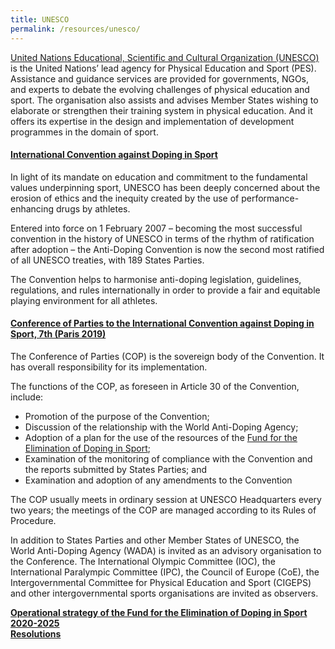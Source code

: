 ```yaml
---
title: UNESCO
permalink: /resources/unesco/
---
```

[United Nations Educational, Scientific and Cultural Organization (UNESCO)](https://en.unesco.org/themes/sport-and-anti-doping) is the United Nations’ lead agency for Physical Education and Sport (PES). Assistance and guidance services are provided for governments, NGOs, and experts to debate the evolving challenges of physical education and sport. The organisation also assists and advises Member States wishing to elaborate or strengthen their training system in physical education. And it offers its expertise in the design and implementation of development programmes in the domain of sport.

#### [International Convention against Doping in Sport](https://en.unesco.org/themes/sport-and-anti-doping/convention)
In light of its mandate on education and commitment to the fundamental values underpinning sport, UNESCO has been deeply concerned about the erosion of ethics and the inequity created by the use of performance-enhancing drugs by athletes.

Entered into force on 1 February 2007 – becoming the most successful convention in the history of UNESCO in terms of the rhythm of ratification after adoption – the Anti-Doping Convention is now the second most ratified of all UNESCO treaties, with 189 States Parties. 

The Convention helps to harmonise anti-doping legislation, guidelines, regulations, and rules internationally in order to provide a fair and equitable playing environment for all athletes. 

#### [Conference of Parties to the International Convention against Doping in Sport, 7th (Paris 2019)](https://en.unesco.org/themes/sport-and-anti-doping/convention/governance)
The Conference of Parties (COP) is the sovereign body of the Convention. It has overall responsibility for its implementation. 

The functions of the COP, as foreseen in Article 30 of the Convention, include: 
- Promotion of the purpose of the Convention; 
- Discussion of the relationship with the World Anti-Doping Agency; 
- Adoption of a plan for the use of the resources of the [Fund for the Elimination of Doping in Sport](https://en.unesco.org/themes/sport-and-anti-doping/fund);
- Examination of the monitoring of compliance with the Convention and the reports submitted by States Parties; and 
- Examination and adoption of any amendments to the Convention

The COP usually meets in ordinary session at UNESCO Headquarters every two years; the meetings of the COP are managed according to its Rules of Procedure. 

In addition to States Parties and other Member States of UNESCO, the World Anti-Doping Agency (WADA) is invited as an advisory organisation to the Conference. The International Olympic Committee (IOC), the International Paralympic Committee (IPC), the Council of Europe (CoE), the Intergovernmental Committee for Physical Education and Sport (CIGEPS) and other intergovernmental sports organisations are invited as observers.

**[Operational strategy of the Fund for the Elimination of Doping in Sport 2020-2025](https://unesdoc.unesco.org/ark:/48223/pf0000370041)**<br>
**[Resolutions](https://unesdoc.unesco.org/ark:/48223/pf0000372372)**

